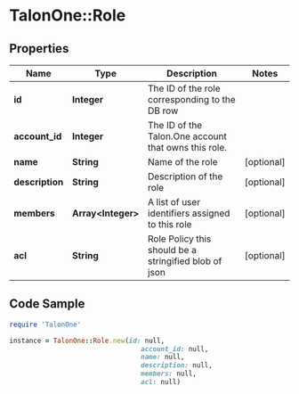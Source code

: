 # TalonOne::Role

## Properties

Name | Type | Description | Notes
------------ | ------------- | ------------- | -------------
**id** | **Integer** | The ID of the role corresponding to the DB row | 
**account_id** | **Integer** | The ID of the Talon.One account that owns this role. | 
**name** | **String** | Name of the role | [optional] 
**description** | **String** | Description of the role | [optional] 
**members** | **Array&lt;Integer&gt;** | A list of user identifiers assigned to this role | [optional] 
**acl** | **String** | Role Policy this should be a stringified blob of json | [optional] 

## Code Sample

```ruby
require 'TalonOne'

instance = TalonOne::Role.new(id: null,
                                 account_id: null,
                                 name: null,
                                 description: null,
                                 members: null,
                                 acl: null)
```


